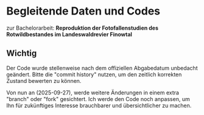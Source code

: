 # Begleitende Daten und Codes

zur Bachelorarbeit:
**Reproduktion der Fotofallenstudien des Rotwildbestandes im Landeswaldrevier Finowtal**

## Wichtig

Der Code wurde stellenweise nach dem offiziellen Abgabedatum unbedacht geändert.
Bitte die "commit history" nutzen, um den zeitlich korrekten Zustand bewerten zu können.

Von nun an (2025-09-27), werde weitere Änderungen in einem extra "branch" oder "fork" gesichtert.
Ich werde den Code noch anpassen, um Ihn für zukünftiges Interesse brauchbarer und übersichtlicher zu machen.
